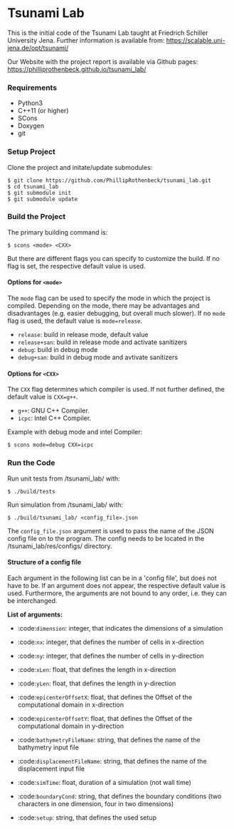 Tsunami Lab
==========================

This is the initial code of the Tsunami Lab taught at Friedrich Schiller University Jena.
Further information is available from: https://scalable.uni-jena.de/opt/tsunami/

Our Website with the project report is available via Github pages: https://philliprothenbeck.github.io/tsunami_lab/

### Requirements
- Python3
- C++11 (or higher)
- SCons
- Doxygen
- git


### Setup Project

Clone the project and initate/update submodules:
```
$ git clone https://github.com/PhillipRothenbeck/tsunami_lab.git
$ cd tsunami_lab
$ git submodule init
$ git submodule update 
```

### Build the Project

The primary building command is:

```
$ scons <mode> <CXX>
```

But there are different flags you can specify to customize the build.
If no flag is set, the respective default value is used.

#### Options for `<mode>`

The `mode` flag can be used to specify the mode in which the project is compiled. 
Depending on the mode, there may be advantages and disadvantages (e.g. easier debugging, but overall much slower).
If no `mode` flag is used, the default value is `mode=release`.

- `release`: build in release mode, default value
- `release+san`: build in release mode and activate sanitizers
- `debug`: build in debug mode
- `debug+san`: build in debug mode and avtivate sanitizers

#### Options for `<CXX>`

The `CXX` flag determines which compiler is used. 
If not further defined, the default value is `CXX=g++`.

- `g++`: GNU C++ Compiler.
- `icpc`: Intel C++ Compiler.

Example with debug mode and intel Compiler:

```
$ scons mode=debug CXX=icpc
```

### Run the Code
Run unit tests from /tsunami_lab/ with:
```
$ ./build/tests
```
Run simulation from /tsunami_lab/ with:
```
$ ./build/tsunami_lab/ <config_file>.json
```
The `config_file.json` argument is used to pass the name of the JSON config file on to the program. 
The config needs to be located in the /tsunami_lab/res/configs/ directory.

#### Structure of a config file

Each argument in the following list can be in a 'config file', but does not have to be. 
If an argument does not appear, the respective default value is used. 
Furthermore, the arguments are not bound to any order, i.e. they can be interchanged. 

**List of arguments:** 

- :code:`dimension`: integer, that indicates the dimensions of a simulation

- :code:`nx`: integer, that defines the number of cells in x-direction

- :code:`ny`: integer, that defines the number of cells in y-direction

- :code:`xLen`: float, that defines the length in x-direction 

- :code:`yLen`: float, that defines the length in y-direction 

- :code:`epicenterOffsetX`: float, that defines the Offset of the computational domain in x-direction

- :code:`epicenterOffsetY`: float, that defines the Offset of the computational domain in y-direction

- :code:`bathymetryFileName`: string, that defines the name of the bathymetry input file

- :code:`displacementFileName`: string, that defines the name of the displacement input file

- :code:`simTime`: float, duration of a simulation (not wall time)

- :code:`boundaryCond`: string, that defines the boundary conditions (two characters in one dimension, four in two dimensions)

- :code:`setup`: string, that defines the used setup

